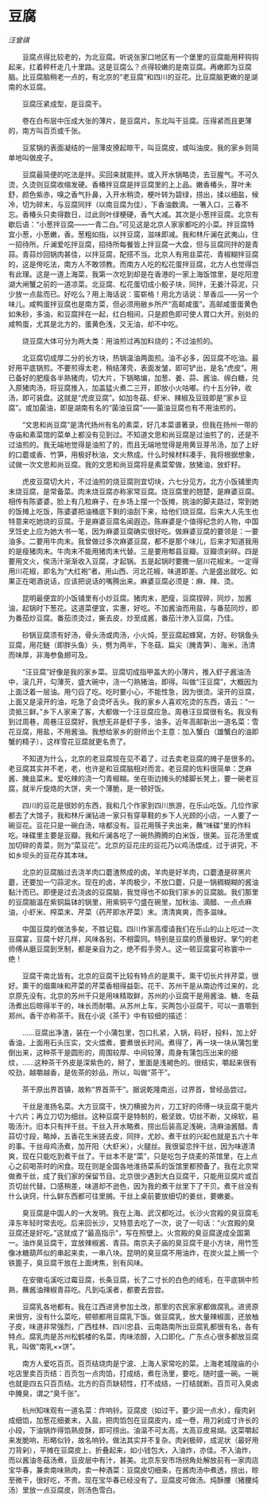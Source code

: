 # 豆腐

*汪曾祺*

　　豆腐点得比较老的，为北豆腐。听说张家口地区有一个堡里的豆腐能用秤钩钩起来，扛着秤杆走几十里路。这是豆腐么？点得较嫩的是南豆腐。再嫩即为豆腐脑。比豆腐脑稍老一点的，有北京的“老豆腐”和四川的豆花。比豆腐脑更嫩的是湖南的水豆腐。

　　豆腐压紧成型，是豆腐干。

　　卷在白布层中压成大张的薄片，是豆腐片。东北叫干豆腐。压得紧而且更薄的，南方叫百页或千张。

　　豆浆锅的表面凝结的一层薄皮撩起晾干，叫豆腐皮，或叫油皮。我的家乡则简单地叫做皮子。

　　豆腐最简便的吃法是拌。买回来就能拌。或入开水锅略烫，去豆腥气。不可久烫，久烫则豆腐收缩发硬。香椿拌豆腐是拌豆腐里的上上品。嫩香椿头，芽叶未舒，颜色紫赤，嗅之香气扑鼻，入开水稍烫，梗叶转为碧绿，捞出，揉以细盐，候冷，切为碎末，与豆腐同拌（以南豆腐为佳），下香油数滴。一箸入口，三春不忘。香椿头只卖得数日，过此则叶绿梗硬，香气大减。其次是小葱拌豆腐。北京有歇后语：“小葱拌豆腐——一青二白。”可见这是北京人家家都吃的小菜。拌豆腐特宜小葱，小葱嫩，香。葱粗如指，以拌豆腐，滋味即减。我和林斤澜在武夷山，住一招待所。斤澜爱吃拌豆腐，招待所每餐皆上拌豆腐一大盘，但与豆腐同拌的是青蒜。青蒜炒回锅肉甚佳，以拌豆腐，配搭不当。北京人有用韭菜花、青椒糊拌豆腐的，这是侉吃法，南方人不敢领教。而南方人吃的松花蛋拌豆腐，北方人也觉得岂有此理。这是一道上海菜，我第一次吃到却是在香港的一家上海饭馆里，是吃阳澄湖大闸蟹之前的一道凉菜。北豆腐、松花蛋切成小骰子块，同拌，无姜汁蒜泥，只少放一点盐而已。好吃么？用上海话说：蛮崭格！用北方话说：旱香瓜——另一个味儿。咸鸭蛋拌豆腐也是南方菜，但必须用敝乡所产“高邮咸蛋”。高邮咸蛋蛋黄色如朱砂，多油，和豆腐拌在一起，红白相间，只是颜色即可使人胃口大开。别处的咸鸭蛋，尤其是北方的，蛋黄色浅，又无油，却不中吃。

　　烧豆腐大体可分为两大类：用油煎过再加料烧的；不过油煎的。

　　北豆腐切成厚二分的长方块，热锅温油两面煎。油不必多，因豆腐不吃油。最好用平底锅煎。不要煎得太老，稍结薄壳，表面发皱，即可铲出，是名“虎皮”。用已备好的肥瘦各半熟猪肉，切大片，下锅略煸，加葱、姜、蒜、酱油、绵白糖，兑入原猪肉汤，将豆腐推入，加盖猛火煮二三开，即放小火咕嘟。约十五分钟，收汤，即可装盘。这就是“虎皮豆腐”。如加冬菇、虾米、辣椒及豆豉即是“家乡豆腐”。或加菌油，即是湖南有名的“菌油豆腐”——菌油豆腐也有不用油煎的。

　　“文思和尚豆腐”是清代扬州有名的素菜，好几本菜谱著录，但我在扬州一带的寺庙和素菜馆的菜单上都没有见到过。不知道文思和尚豆腐是过油煎了的，还是不过油煎的。我无端地觉得是油煎了的，而且无端地觉得是用黄豆芽吊汤，加了上好的口蘑或香、竹笋，用极好秋油，文火熬成。什么时候材料凑手，我将根据想象，试做一次文思和尚豆腐。我的文思和尚豆腐将是素菜荤做，放猪油，放虾籽。

　　虎皮豆腐切大片，不过油煎的烧豆腐则宜切块，六七分见方。北方小饭铺里肉末烧豆腐，是常备菜。肉末烧豆腐亦称家常豆腐。烧豆腐里的翘楚，是麻婆豆腐。相传有陈婆婆，脸上有几粒麻子，在乡场上摆一个饭摊，挑油的脚夫路过，常到她的饭摊上吃饭，陈婆婆把油桶底下剩的油刮下来，给他们烧豆腐。后来大人先生也特意来吃她烧的豆腐。于是麻婆豆腐名闻遐迩。陈麻婆是个值得纪念的人物，中国烹饪史上应为她大书一笔，因为麻婆豆腐确实很好吃。做麻婆豆腐的要领是：一要油多。二要用牛肉末。我曾做过多次麻婆豆腐，都不是那个味儿，后来才知道我用的是瘦猪肉末。牛肉末不能用猪肉末代替。三是要用郫县豆瓣。豆瓣须剁碎。四是要用文火，俟汤汁渐渐收入豆腐，才起锅。五是起锅时要撒一层川花椒末。一定得用川花椒，即名为“大红袍”者。用山西、河北花椒，味道即差。六是盛出就吃。如果正在喝酒说话，应该把说话的嘴腾出来。麻婆豆腐必须是：麻、辣、烫。

　　昆明最便宜的小饭铺里有小炒豆腐。猪肉末，肥瘦，豆腐捏碎，同炒，加酱油，起锅时下葱花。这道菜便宜，实惠，好吃。不加酱油而用盐，与番茄同炒，即为番茄炒豆腐。番茄须烫过，撕去皮，炒至成酱，番茄汁渗入豆腐，乃佳。

　　砂锅豆腐须有好汤，骨头汤或肉汤，小火炖，至豆腐起蜂窝，方好。砂锅鱼头豆腐，用花鲢（即胖头鱼）头，劈为两半，下冬菇、扁尖（腌青笋）、海米，汤清而味厚，非海参鱼翅可及。

　　“汪豆腐”好像是我的家乡菜。豆腐切成指甲盖大的小薄片，推入虾子酱油汤中，滚几开，勾薄芡，盛大碗中，浇一勺熟猪油，即得。叫做“汪豆腐”，大概因为上面泛着一层油。用勺舀了吃。吃时要小心，不能性急，因为很烫。滚开的豆腐，上面又是滚开的油，吃急了会烫坏舌头。我的家乡人喜欢吃烫的东西，语云：“一烫抵三鲜。”乡下人家来了客，大都做一个汪豆腐应急。周巷汪豆腐很有名。我没有到过周巷，周巷汪豆腐好，我想无非是虾子多，油多。近年高邮新出一道名菜：雪花豆腐，用盐，不用酱油。我想给家乡的厨师出个主意：加入蟹白（雄蟹白的油即蟹的精子），这样雪花豆腐就更名贵了。

　　不知道为什么，北京的老豆腐现在见不着了，过去卖老豆腐的摊子是很多的。老豆腐其实并不老，老，也许是和豆腐脑相对而言。老豆腐的佐料很简单：芝麻酱、腌韭菜末。爱吃辣的浇一勺青椒糊。坐在街边摊头的矮脚长凳上，要一碗老豆腐，就半斤旋烙的大饼，夹一个薄脆，是一顿好饭。

　　四川的豆花是很妙的东西，我和几个作家到四川旅游，在乐山吃饭。几位作家都去了大馆子，我和林斤澜钻进一家只有穿草鞋的乡下人光顾的小店，一人要了一碗豆花。豆花只是一碗白汤，啥都没有。豆花用筷子夹出来，蘸“味碟”里的作料吃。味碟里主要是豆瓣。我和斤澜各吃了一碗热腾腾的白米饭，很美。豆花汤里或加切碎的青菜，则为“菜豆花”。北京的豆花庄的豆花乃以鸡汤煨成，过于讲究，不如乡坝头的豆花存其本味。

　　北京的豆腐脑过去浇羊肉口蘑渣熬成的卤。羊肉是好羊肉，口蘑渣是碎黑片蘑，还要加一勺蒜泥水。现在的卤，羊肉极少，不放口蘑，只是一锅稠糊糊的酱油黏汁而已。即便是过去浇卤的豆腐脑，我觉得也不如我们家乡的豆腐脑。我们那里的豆腐脑温在紫铜扁钵的锅里，用紫铜平勺盛在碗里，加秋油、滴醋、一点点麻油，小虾米、榨菜末、芹菜（药芹即水芹菜）末。清清爽爽，而多滋味。

　　中国豆腐的做法多矣，不胜记载。四川作家高缨请我们在乐山的山上吃过一次豆腐宴，豆腐十好几样，风味各别，不相雷同。特别是豆腐的质量极好。掌勺的老师傅从磨豆腐到烹制，都是亲自为之，绝不假手旁人。这一顿豆腐宴可称寰中一绝！

　　豆腐干南北皆有。北京的豆腐干比较有特点的是熏干。熏干切长片拌芹菜，很好。熏干的烟熏味和芹菜的芹菜香相得益彰。花干、苏州干是从南边传过来的，北京原先没有。北京的苏州干只是用味精取鲜，苏州的小豆腐干是用酱油、糖、冬菇汤煮出后晾得半干的，味长而耐嚼。从苏州上车，买两包小豆腐干，可以一直嚼到郑州。香干亦称茶干。我在小说《茶干》中有较细的描述：

　　……豆腐出净渣，装在一个小蒲包里，包口扎紧，入锅，码好，投料，加上好香油，上面用石头压实，文火煨煮，要煮很长时间。煮得了，再一块一块从蒲包里倒出来，这种茶干是圆形的，周围较厚、中间较薄，周身有蒲包压出来的细纹，……这种茶干外皮是深紫色的，掰了，里面是浅褐色的。很结实，嚼起来很有咬劲，越嚼越香，是佐茶的妙品，所以，叫做“茶干”。

　　茶干原出界首镇，故称“界首茶干”。据说乾隆南巡，过界首，曾经品尝过。

　　干丝是淮扬名菜。大方豆腐干，快刀横披为片，刀工好的师傅一块豆腐干能片十六片；再立刀切为细丝。这种豆腐干是特制的，极坚致，切丝不断，又绵软，易吸汤汁。旧本只有拌干丝。干丝入开水略煮，捞出后装高足浅碗，浇麻油酱醋。青蒜切寸段，略焯，五香花生米搓去皮，同拌，尤妙。煮干丝的兴起也就是五六十年的事。干丝母鸡汤煮，加开阳（大虾米），火腿丝。我很留恋拌干丝，因为味道清爽，现在只能吃到煮干丝了。干丝本不是“菜”，只是吃包子烧麦的茶馆里，在上点心之前喝茶时的闲食。现在则是全国各地淮扬菜系的饭馆里都预备了。我在北京常做煮干丝，成了我们家的保留节目。北京很少遇到大白豆腐干，只能用豆腐片或百页切丝代替。口感稍差，味道却不逊色，因为我的煮干丝里下了干贝。煮干丝没有什么诀窍，什么鲜东西都可往里搁。干丝上桌前要放细切的姜丝，要嫩姜。

　　臭豆腐是中国人的一大发明。我在上海、武汉都吃过。长沙火宫殿的臭豆腐毛泽东年轻时常去吃。后来回长沙，又特意去吃了一次，说了一句话：“火宫殿的臭豆腐还是好吃。”这就成了“最高指示”，写在照壁上。火宫殿的臭豆腐遂成全国第一。油炸臭豆腐干，宜放辣椒酱、青蒜。南京夫子庙的臭豆腐干是小方块，用竹签像冰糖葫芦似的串起来卖，一串八块。昆明的臭豆腐不用油炸，在炭火盆上搁一个铁篦子，臭豆腐干放在上面烤焦，别有风味。

　　在安徽屯溪吃过霉豆腐，长条豆腐，长了二寸长的白色的绒毛，在平底锅中煎熟，蘸酱油辣椒青蒜吃。凡到屯溪者，都要去尝尝。

　　豆腐乳各地都有。我在江西进贤参加土改，那里的农民家家都做腐乳。进贤原来很穷，没有什么菜吃，顿顿都用豆腐乳下饭。做豆腐乳，放大量辣椒面，还放柚子皮，味道非常强烈，广西桂林、四川忠县、云南路南所出豆腐乳都很有名，各有特点。腐乳肉是苏州松鹤楼的名菜，肉味浓醇，入口即化。广东点心很多都放豆腐乳，叫做“南乳××饼”。

　　南方人爱吃百页。百页结烧肉是宁波、上海人家常吃的菜。上海老城隍庙的小吃店里卖百页结：百页包一点肉馅，打成结，煮在汤里，要吃，随时盛一碗。一碗也就是四五只百页结。北方的百页缺韧性，打不成结，一打结就断。百页可入臭卤中腌臭，谓之“臭千张”。

　　杭州知味观有一道名菜：炸响铃。豆腐皮（如过干，要少润一点水），瘦肉剁成细馅，加葱花细姜末，入盐，把肉馅包在豆腐皮内，成一卷，用刀剁成寸许长的小段，下油锅炸得馅熟皮酥，即可捞出。油温不可太高，太高豆皮易煳。这菜嚼起来发脆响，形略似铃，故名响铃。做法其实并不复杂。肉剁极碎，成泥状（最好用刀背剁），平摊在豆腐皮上，折叠起来，如小钱包大，入油炸，亦佳。不入油炸，而以酱油冬菇汤煮，豆皮层中有汁，甚美。北京东安市场拐角处解放前有一家肉店宝华春，兼卖南味熟肉，卖一种酒菜：豆腐皮切细条，在酱肉汤中煮透，捞出，晾至微干，很好吃，不贵。现在宝华春已经没有了。豆腐皮可做汤。炖酥腰（猪腰炖汤）里放一点豆腐皮，则汤色雪白。